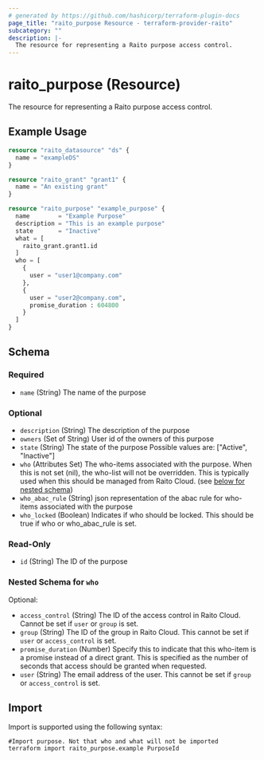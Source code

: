 ```yaml
---
# generated by https://github.com/hashicorp/terraform-plugin-docs
page_title: "raito_purpose Resource - terraform-provider-raito"
subcategory: ""
description: |-
  The resource for representing a Raito purpose access control.
---
```


# raito_purpose (Resource)

The resource for representing a Raito purpose access control.

## Example Usage

```terraform
resource "raito_datasource" "ds" {
  name = "exampleDS"
}

resource "raito_grant" "grant1" {
  name = "An existing grant"
}

resource "raito_purpose" "example_purpose" {
  name        = "Example Purpose"
  description = "This is an example purpose"
  state       = "Inactive"
  what = [
    raito_grant.grant1.id
  ]
  who = [
    {
      user = "user1@company.com"
    },
    {
      user = "user2@company.com",
      promise_duration : 604800
    }
  ]
}
```

<!-- schema generated by tfplugindocs -->
## Schema

### Required

- `name` (String) The name of the purpose

### Optional

- `description` (String) The description of the purpose
- `owners` (Set of String) User id of the owners of this purpose
- `state` (String) The state of the purpose Possible values are: ["Active", "Inactive"]
- `who` (Attributes Set) The who-items associated with the purpose. When this is not set (nil), the who-list will not be overridden. This is typically used when this should be managed from Raito Cloud. (see [below for nested schema](#nestedatt--who))
- `who_abac_rule` (String) json representation of the abac rule for who-items associated with the purpose
- `who_locked` (Boolean) Indicates if who should be locked. This should be true if who or who_abac_rule is set.

### Read-Only

- `id` (String) The ID of the purpose

<a id="nestedatt--who"></a>
### Nested Schema for `who`

Optional:

- `access_control` (String) The ID of the access control in Raito Cloud. Cannot be set if `user` or `group` is set.
- `group` (String) The ID of the group in Raito Cloud. This cannot be set if `user` or `access_control` is set.
- `promise_duration` (Number) Specify this to indicate that this who-item is a promise instead of a direct grant. This is specified as the number of seconds that access should be granted when requested.
- `user` (String) The email address of the user. This cannot be set if `group` or `access_control` is set.

## Import

Import is supported using the following syntax:

```shell
#Import purpose. Not that who and what will not be imported
terraform import raito_purpose.example PurposeId
```
